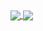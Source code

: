 <a href="#">
  <img align="center" src="https://github-readme-stats.vercel.app/api?maximgadelev=anuraghazra&bg_color=30,e96443,904e95&title_color=fff&text_color=fff" />
  <img align="center" src="https://github-readme-stats.vercel.app/api/top-langs/?username=maximgadelev&show_icons=true&title_color=fff&icon_color=79ff97&text_color=9f9f9f&bg_color=151515" />
</a>
<a href="#">
</a>
